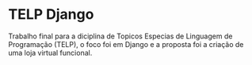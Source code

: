 # TELP Django
 
Trabalho final para a diciplina de Topicos Especias de Linguagem de Programação (TELP), o foco foi em Django e a proposta foi a criação de uma loja virtual funcional.